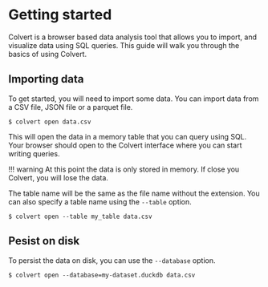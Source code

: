 # Getting started

Colvert is a browser based data analysis tool that allows you to import, and visualize data using SQL queries. This guide will walk you through the basics of using Colvert.

## Importing data

To get started, you will need to import some data. You can import data from a CSV file, JSON file or a parquet file.

```console
$ colvert open data.csv
```

This will open the data in a memory table that you can query using SQL. Your browser should open to the Colvert interface where you can start writing queries.

!!! warning
    At this point the data is only stored in memory. If close you Colvert, you will lose the data.

The table name will be the same as the file name without the extension. You can also specify a table name using the `--table` option.

```console
$ colvert open --table my_table data.csv
```

## Pesist on disk

To persist the data on disk, you can use the `--database` option.

```console
$ colvert open --database=my-dataset.duckdb data.csv
```